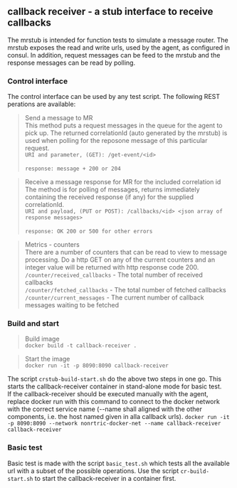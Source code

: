 ## callback receiver - a stub interface to receive callbacks ##

The mrstub is intended for function tests to simulate a message router.
The mrstub exposes the read and write urls, used by the agent, as configured in consul.
In addition, request messages can be feed to the mrstub and the response messages can be read by polling.


### Control interface ###

The control interface can be used by any test script.
The following REST perations are available:

>Send a message to MR<br>
This method puts a request messages in the queue for the agent to pick up. The returned correlationId (auto generated by the mrstub) is used when polling for the reposone message of this particular request.<br>
```URI and parameter, (GET): /get-event/<id>```<br><br>
```response: message + 200 or 204```

>Receive a message response for MR for the included correlation id<br>
The method is for polling of messages, returns immediately containing the received response (if any) for the supplied correlationId.<br>
```URI and payload, (PUT or POST): /callbacks/<id> <json array of response messages>```<br><br>
```response: OK 200 or 500 for other errors```

>Metrics - counters<br>
There are a number of counters that can be read to view to message processing. Do a http GET on any of the current counters and an integer value will be returned with http response code 200.
```/counter/received_callbacks``` - The total number of received callbacks<br>
```/counter/fetched_callbacks``` - The total number of fetched callbacks<br>
```/counter/current_messages``` - The current number of callback messages waiting to be fetched<br>


### Build and start ###

>Build image<br>
```docker build -t callback-receiver .```

>Start the image<br>
```docker run -it -p 8090:8090 callback-receiver```

The script ```crstub-build-start.sh``` do the above two steps in one go. This starts the callback-receiver container in stand-alone mode for basic test.<br>If the callback-receiver should be executed manually with the agent, replace docker run with this command to connect to the docker network with the correct service name (--name shall aligned with the other components, i.e. the host named given in alla callback urls).
```docker run -it -p 8090:8090 --network nonrtric-docker-net --name callback-receiver callback-receiver```


### Basic test ###

Basic test is made with the script ```basic_test.sh``` which tests all the available url with a subset of the possible operations. Use the script ```cr-build-start.sh``` to start the callback-receiver in a container first.